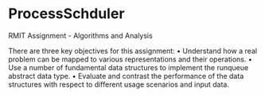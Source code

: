 # ProcessSchduler
RMIT Assignment - Algorithms and Analysis

There are three key objectives for this assignment:
• Understand how a real problem can be mapped to various representations and their
operations.
• Use a number of fundamental data structures to implement the runqueue abstract
data type.
• Evaluate and contrast the performance of the data structures with respect to different
usage scenarios and input data.
